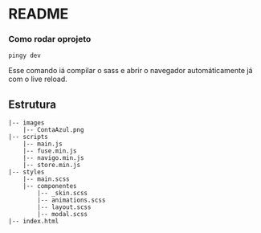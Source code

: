 # README

### Como rodar oprojeto

`pingy dev`

Esse comando iá compilar o sass e abrir o navegador automáticamente já com o live reload.

## Estrutura

    |-- images
        |-- ContaAzul.png
    |-- scripts
        |-- main.js
        |-- fuse.min.js
        |-- navigo.min.js
        |-- store.min.js
    |-- styles
        |-- main.scss
        |-- componentes
            |-- _skin.scss
            |-- animations.scss
            |-- layout.scss
            |-- modal.scss
    |-- index.html